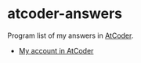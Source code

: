 # atcoder-answers

Program list of my answers in [AtCoder](https://atcoder.jp).

- [My account in AtCoder](https://atcoder.jp/users/H1rono)
